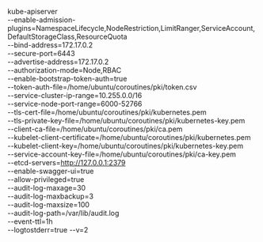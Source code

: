kube-apiserver \
--enable-admission-plugins=NamespaceLifecycle,NodeRestriction,LimitRanger,ServiceAccount,DefaultStorageClass,ResourceQuota \
--bind-address=172.17.0.2 \
--secure-port=6443 \
--advertise-address=172.17.0.2 \
--authorization-mode=Node,RBAC \
--enable-bootstrap-token-auth=true \
--token-auth-file=/home/ubuntu/coroutines/pki/token.csv \
--service-cluster-ip-range=10.255.0.0/16 \
--service-node-port-range=6000-52766 \
--tls-cert-file=/home/ubuntu/coroutines/pki/kubernetes.pem  \
--tls-private-key-file=/home/ubuntu/coroutines/pki/kubernetes-key.pem \
--client-ca-file=/home/ubuntu/coroutines/pki/ca.pem \
--kubelet-client-certificate=/home/ubuntu/coroutines/pki/kubernetes.pem \
--kubelet-client-key=/home/ubuntu/coroutines/pki/kubernetes-key.pem \
--service-account-key-file=/home/ubuntu/coroutines/pki/ca-key.pem \
--etcd-servers=http://127.0.0.1:2379 \
--enable-swagger-ui=true \
--allow-privileged=true \
--audit-log-maxage=30 \
--audit-log-maxbackup=3 \
--audit-log-maxsize=100 \
--audit-log-path=/var/lib/audit.log \
--event-ttl=1h \
--logtostderr=true --v=2 
